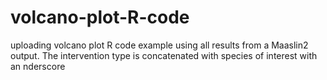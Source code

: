 # volcano-plot-R-code
uploading volcano plot R code example using all results from a Maaslin2 output. 
The intervention type is concatenated with species of interest with an nderscore

